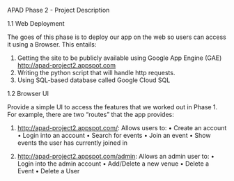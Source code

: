 APAD Phase 2 - Project Description 

1.1 Web Deployment

The goes of this phase is to deploy our app on the web so users can access it using a Browser. This entails:
1. Getting the site to be publicly available using Google App Engine (GAE) http://apad-project2.appspot.com
2. Writing the python script that will handle http requests.
3. Using SQL-based database called Google Cloud SQL 

1.2 Browser UI

Provide a simple UI to access the features that we worked out in Phase 1. For example, there are two “routes” that the app provides:

1. http://apad-project2.appspot.com/: Allows users to:
• Create an account
• Login into an account
• Search for events
• Join an event
• Show events the user has currently joined in

2. http://apad-project2.appspot.com/admin: Allows an admin user to:
• Login into the admin account • Add/Delete a new venue
• Delete a Event
• Delete a User
